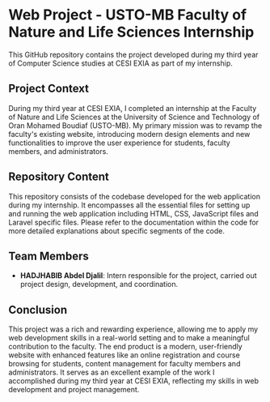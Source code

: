 # Web Project - USTO-MB Faculty of Nature and Life Sciences Internship
This GitHub repository contains the project developed during my third year of Computer Science studies at CESI EXIA as part of my internship.

## Project Context
During my third year at CESI EXIA, I completed an internship at the Faculty of Nature and Life Sciences at the University of Science and Technology of Oran Mohamed Boudiaf (USTO-MB). My primary mission was to revamp the faculty's existing website, introducing modern design elements and new functionalities to improve the user experience for students, faculty members, and administrators.

## Repository Content
This repository consists of the codebase developed for the web application during my internship. It encompasses all the essential files for setting up and running the web application including HTML, CSS, JavaScript files and Laravel specific files. Please refer to the documentation within the code for more detailed explanations about specific segments of the code.

## Team Members
- **HADJHABIB Abdel Djalil**: Intern responsible for the project, carried out project design, development, and coordination.

## Conclusion
This project was a rich and rewarding experience, allowing me to apply my web development skills in a real-world setting and to make a meaningful contribution to the faculty. The end product is a modern, user-friendly website with enhanced features like an online registration and course browsing for students, content management for faculty members and administrators. It serves as an excellent example of the work I accomplished during my third year at CESI EXIA, reflecting my skills in web development and project management.
